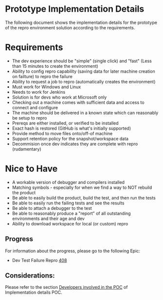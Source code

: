 #  Prototype Implementation Details
The following document shows the implementation details for the prototype of the repro environment solution according to the requirements.

# Requirements
- The dev experience should be "simple" (single click) and "fast" (Less than 15 minutes to create the environment)
- Ability to config repro capability (saving data for later machine creation on failture) to repro the failure
- Ability to request a job to repro (automatically creates the environment)
- Must work for Windows and Linux
- Needs to work for Jenkins
- Solution is for devs who work at Microsoft only
- Checking out a machine comes with sufficient data and access to connect and configure 
- The machine should be delivered in a known state which can reasonably be setup to repro
- Prereqs are either installed, or verified to be installed
- Exact hash is restored (GitHub is what's initially supported)
- Provide method to move files onto/off-of machine
- Support retention policy for the snapshot/workspace data
- Decommision once dev indicates they are complete with repro (rudamentary)

# Nice to Have
- A workable version of debugger and compilers installed
- Matching symbols - especially for when we find a way to NOT rebuild the product
- Be able to easily build the product, build the test, and then run the tests
- Be able to easily run the failing tests and see the results
- Be able to attach a debugger to the test
- Be able to reasonably produce a "report" of all outstanding environments and their age and dev
- Ability to download workspace for local (or custom) repro

## Progress
For information about the progress, please go to the following Epic:
- Dev Test Failure Repro [408](https://github.com/dotnet/core-eng/issues/408)

## Considerations:
Please refer to the section [Developers involved in the POC](https://github.com/dotnet/core-eng/blob/master/Documentation/Project-Docs/Repro%20Environment/Implementation%20Details%20POC.md#developers-involved-in-the-poc) of Implementation details POC.
